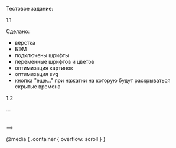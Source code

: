 Тестовое задание:

1.1 

Сделано:

- вёрстка
- БЭМ 
- подключены шрифты
- переменные шрифтов и цветов
- оптимизация картинок 
- оптимизация svg
- кнопка "еще..." при нажатии на которую будут раскрываться скрытые времена

1.2 

<div class="container">
  <table>...</table>
</div> -->

 @media {
  .container {
     overflow: scroll
  } 
}
